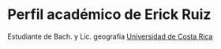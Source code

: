 # Perfil académico de Erick Ruiz

Estudiante de Bach. y Lic. geografia [Universidad de Costa Rica](https://www.ucr.ac.cr/)
